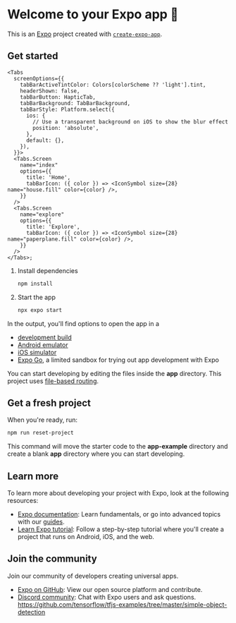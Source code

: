 # Welcome to your Expo app 👋

This is an [Expo](https://expo.dev) project created with [`create-expo-app`](https://www.npmjs.com/package/create-expo-app).

## Get started


    <Tabs
      screenOptions={{
        tabBarActiveTintColor: Colors[colorScheme ?? 'light'].tint,
        headerShown: false,
        tabBarButton: HapticTab,
        tabBarBackground: TabBarBackground,
        tabBarStyle: Platform.select({
          ios: {
            // Use a transparent background on iOS to show the blur effect
            position: 'absolute',
          },
          default: {},
        }),
      }}>
      <Tabs.Screen
        name="index"
        options={{
          title: 'Home',
          tabBarIcon: ({ color }) => <IconSymbol size={28} name="house.fill" color={color} />,
        }}
      />
      <Tabs.Screen
        name="explore"
        options={{
          title: 'Explore',
          tabBarIcon: ({ color }) => <IconSymbol size={28} name="paperplane.fill" color={color} />,
        }}
      />
    </Tabs>;




1. Install dependencies

   ```bash
   npm install
   ```

2. Start the app

   ```bash
   npx expo start
   ```

In the output, you'll find options to open the app in a

- [development build](https://docs.expo.dev/develop/development-builds/introduction/)
- [Android emulator](https://docs.expo.dev/workflow/android-studio-emulator/)
- [iOS simulator](https://docs.expo.dev/workflow/ios-simulator/)
- [Expo Go](https://expo.dev/go), a limited sandbox for trying out app development with Expo

You can start developing by editing the files inside the **app** directory. This project uses [file-based routing](https://docs.expo.dev/router/introduction).

## Get a fresh project

When you're ready, run:

```bash
npm run reset-project
```

This command will move the starter code to the **app-example** directory and create a blank **app** directory where you can start developing.

## Learn more

To learn more about developing your project with Expo, look at the following resources:

- [Expo documentation](https://docs.expo.dev/): Learn fundamentals, or go into advanced topics with our [guides](https://docs.expo.dev/guides).
- [Learn Expo tutorial](https://docs.expo.dev/tutorial/introduction/): Follow a step-by-step tutorial where you'll create a project that runs on Android, iOS, and the web.

## Join the community

Join our community of developers creating universal apps.

- [Expo on GitHub](https://github.com/expo/expo): View our open source platform and contribute.
- [Discord community](https://chat.expo.dev): Chat with Expo users and ask questions.
https://github.com/tensorflow/tfjs-examples/tree/master/simple-object-detection